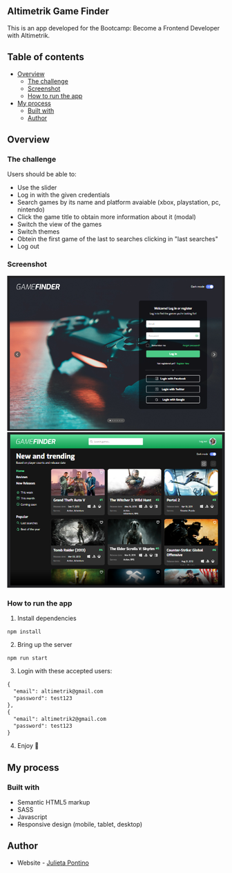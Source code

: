 ## Altimetrik Game Finder

This is an app developed for the Bootcamp: Become a Frontend Developer with Altimetrik.

## Table of contents

- [Overview](#overview)
  - [The challenge](#the-challenge)
  - [Screenshot](#screenshot)
  - [How to run the app](#how-to-run-the-app)
- [My process](#my-process)
  - [Built with](#built-with)
  - [Author](#author)

## Overview

### The challenge

Users should be able to:

- Use the slider
- Log in with the given credentials
- Search games by its name and platform avaiable (xbox, playstation, pc, nintendo)
- Click the game title to obtain more information about it (modal)
- Switch the view of the games
- Switch themes
- Obtein the first game of the last to searches clicking in "last searches"
- Log out

### Screenshot

![Login](./assets/screenshots/Screenshot1.png?raw=true "Login")
![Home](./assets/screenshots/Screenshot2.png?raw=true "Home")

### How to run the app

1. Install dependencies

```
npm install
```

2. Bring up the server

```
npm run start
```

3. Login with these accepted users:

```
{
  "email": altimetrik@gmail.com
  "password": test123
},
{
  "email": altimetrik2@gmail.com
  "password": test123
}

```

4. Enjoy 🚀

## My process

### Built with

- Semantic HTML5 markup
- SASS
- Javascript
- Responsive design (mobile, tablet, desktop)

## Author

- Website - [Julieta Pontino](https://juliponti.github.io/portfolio/)

